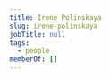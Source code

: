 ```yaml
---
title: Irene Polinskaya
slug: irene-polinskaya
jobTitle: null
tags:
  - people
memberOf: []
---
```

